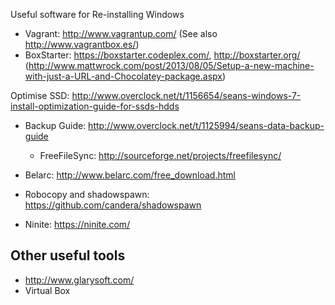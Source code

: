 Useful software for Re-installing Windows


- Vagrant: http://www.vagrantup.com/ (See also http://www.vagrantbox.es/)
- BoxStarter: https://boxstarter.codeplex.com/, http://boxstarter.org/ (http://www.mattwrock.com/post/2013/08/05/Setup-a-new-machine-with-just-a-URL-and-Chocolatey-package.aspx)

Optimise SSD:
http://www.overclock.net/t/1156654/seans-windows-7-install-optimization-guide-for-ssds-hdds

- Backup Guide: http://www.overclock.net/t/1125994/seans-data-backup-guide
    - FreeFileSync: http://sourceforge.net/projects/freefilesync/

- Belarc: http://www.belarc.com/free_download.html

- Robocopy and shadowspawn: https://github.com/candera/shadowspawn

- Ninite: https://ninite.com/


## Other useful tools

- http://www.glarysoft.com/
- Virtual Box